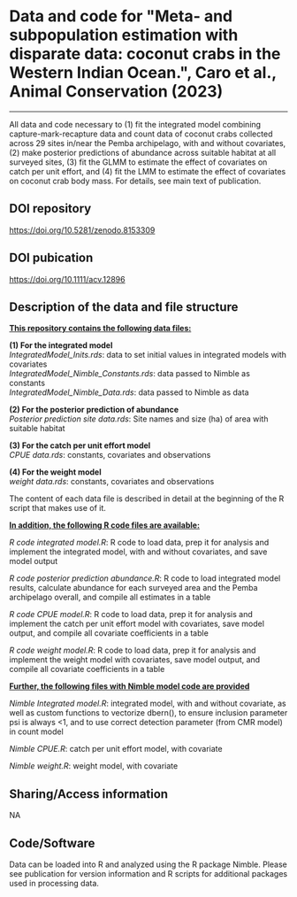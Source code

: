 # Data and code for "Meta- and subpopulation estimation with disparate data: coconut crabs in the Western Indian Ocean.", Caro et al., Animal Conservation (2023)
---

All data and code necessary to (1) fit the integrated model combining capture-mark-recapture data and count data of coconut crabs collected across 29 sites in/near the Pemba archipelago, with and without covariates, (2) make posterior predictions of abundance across suitable habitat at all surveyed sites, (3) fit the GLMM to estimate the effect of covariates on catch per unit effort, and (4) fit the LMM to estimate the effect of covariates on coconut crab body mass. For details, see main text of publication.

## DOI repository
https://doi.org/10.5281/zenodo.8153309

## DOI pubication
https://doi.org/10.1111/acv.12896

## Description of the data and file structure

<ins> **This repository contains the following data files:** </ins> 

**(1) For the integrated model**  
*IntegratedModel_Inits.rds*: data to set initial values in integrated models with covariates  
*IntegratedModel_Nimble_Constants.rds*: data passed to Nimble as constants  
*IntegratedModel_Nimble_Data.rds*: data passed to Nimble as data

**(2) For the posterior prediction of abundance**  
*Posterior prediction site data.rds*: Site names and size (ha) of area with suitable habitat

**(3) For the catch per unit effort model**  
*CPUE data.rds*: constants, covariates and observations

**(4) For the weight model**  
*weight data.rds*: constants, covariates and observations

The content of each data file is described in detail at the beginning of the R script that makes use of it.


<ins>**In addition, the following R code files are available:**</ins>

*R code integrated model.R*: R code to load data, prep it for analysis and implement the integrated model, with and without covariates, and save model output

*R code posterior prediction abundance.R*: R code to load integrated model results, calculate abundance for each surveyed area and the Pemba archipelago overall, and compile all estimates in a table

*R code CPUE model.R*: R code to load data, prep it for analysis and implement the catch per unit effort model with covariates, save model output, and compile all covariate coefficients in a table

*R code weight model.R*: R code to load data, prep it for analysis and implement the weight model with covariates, save model output, and compile all covariate coefficients in a table


<ins>**Further, the following files with Nimble model code are provided**</ins>

*Nimble Integrated model.R*: integrated model, with and without covariate, as well as custom functions to vectorize dbern(), to ensure inclusion parameter psi is always <1, and to use correct detection parameter (from CMR model) in count model

*Nimble CPUE.R*: catch per unit effort model, with covariate

*Nimble weight.R*: weight model, with covariate


## Sharing/Access information

NA


## Code/Software

Data can be loaded into R and analyzed using the R package Nimble. Please see publication for version information and R scripts for additional packages used in processing data. 
